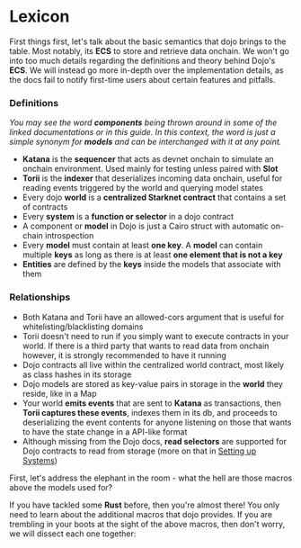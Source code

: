 # Lexicon

First things first, let's talk about the basic semantics that dojo brings to the table. Most notably, its **ECS** to store and retrieve data onchain. We won't go into too much details regarding the definitions and theory behind Dojo's **ECS**. We will instead go more in-depth over the implementation details, as the docs fail to notify first-time users about certain features and pitfalls.

### Definitions


*You may see the word **components** being thrown around in some of the linked documentations or in this guide. In this context, the word is just a simple synonym for **models** and can be interchanged with it at any point.*


* **Katana** is the **sequencer** that acts as devnet onchain to simulate an onchain environment. Used mainly for testing unless paired with **Slot**
* **Torii** is the **indexer** that deserializes incoming data onchain, useful for reading events triggered by the world and querying model states
* Every dojo **world** is a **centralized Starknet contract** that contains a set of contracts
* Every **system** is a **function or selector** in a dojo contract
* A component or **model** in Dojo is just a Cairo struct with automatic on-chain introspection
* Every **model** must contain at least **one key**. A **model** can contain multiple **keys** as long as there is at least **one element that is not a key**
* **Entities** are defined by the **keys** inside the models that associate with them

### Relationships

* Both Katana and Torii have an allowed-cors argument that is useful for whitelisting/blacklisting domains
* Torii doesn't need to run if you simply want to execute contracts in your world. If there is a third party that wants to read data from onchain however, it is strongly recommended to have it running
* Dojo contracts all live within the centralized world contract, most likely as class hashes in its storage
* Dojo models are stored as key-value pairs in storage in the **world** they reside, like in a Map
* Your world **emits events** that are sent to **Katana** as transactions, then **Torii captures these events**, indexes them in its db, and proceeds to deserializing the event contents for anyone listening on those that wants to have the state change in a API-like format
* Although missing from the Dojo docs, **read selectors** are supported for Dojo contracts to read from storage (more on that in [Setting up Systems](cairo-to-dojo-starter.md#setting-up-systems))

First, let's address the elephant in the room - what the hell are those macros above the models used for?&#x20;

If you have tackled some **Rust** before, then you're almost there! You only need to learn about the additional macros that dojo provides. If you are trembling in your boots at the sight of the above macros, then don't worry, we will dissect each one together:
